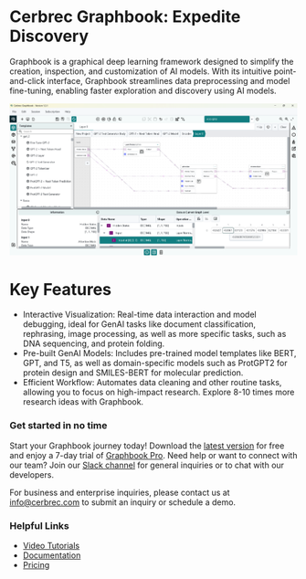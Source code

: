 # Cerbrec Graphbook: Expedite Discovery

Graphbook is a graphical deep learning framework designed to simplify the creation, inspection, and customization of AI models. With its intuitive point-and-click interface, Graphbook streamlines data preprocessing and model fine-tuning, enabling faster exploration and discovery using AI models.

![Graphbook](docs/GPT_Graphbook_Attention_new_1.3.1.png)

# Key Features

- Interactive Visualization: Real-time data interaction and model debugging, ideal for GenAI tasks like document classification, rephrasing, image processing, as well as more specific tasks, such as DNA sequencing, and protein folding.
- Pre-built GenAI Models: Includes pre-trained model templates like BERT, GPT, and T5, as well as domain-specific models such as ProtGPT2 for protein design and SMILES-BERT for molecular prediction.
- Efficient Workflow: Automates data cleaning and other routine tasks, allowing you to focus on high-impact research. Explore 8-10 times more research ideas with Graphbook.

### Get started in no time

Start your Graphbook journey today! Download the [latest version](http://www.cerbrec.com) for free and enjoy a 7-day trial of [Graphbook Pro](https://cerbrec.com/pricing). Need help or want to connect with our team? Join our [Slack channel](https://cerbrec-ai-community.slack.com/?redir=%2Fssb%2Fredirect) for general inquiries or to chat with our developers.

For business and enterprise inquiries, please contact us at info@cerbrec.com to submit an inquiry or schedule a demo.

### Helpful Links
- [Video Tutorials](https://www.youtube.com/watch?v=B1AHPhmyU5c&list=PLTvmtghB9v1bWla6GFHoMT4K7BGUHJ8j2)
- [Documentation](https://cerbrec.com/documentation)
- [Pricing](https://cerbrec.com/pricing)
